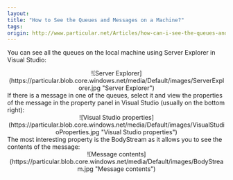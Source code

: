 ```yaml
---
layout:
title: "How to See the Queues and Messages on a Machine?"
tags: 
origin: http://www.particular.net/Articles/how-can-i-see-the-queues-and-messages-on-a-machine
---
```

You can see all the queues on the local machine using Server Explorer in Visual Studio:

<center>
![Server Explorer](https://particular.blob.core.windows.net/media/Default/images/ServerExplorer.jpg "Server Explorer")

</center> If there is a message in one of the queues, select it and view the properties of the message in the property panel in Visual Studio
(usually on the bottom right):

<center>
![Visual Studio properties](https://particular.blob.core.windows.net/media/Default/images/VisualStudioProperties.jpg "Visual Studio properties")

</center> The most interesting property is the BodyStream as it allows you to see the contents of the message:

<center>
![Message contents](https://particular.blob.core.windows.net/media/Default/images/BodyStream.jpg "Message contents")

</center>


